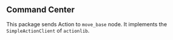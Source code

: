 ## Command Center

This package sends Action to `move_base` node. It implements the `SimpleActionClient` of `actionlib`.